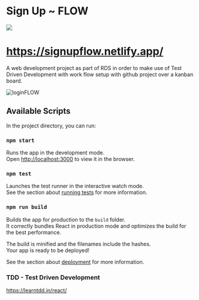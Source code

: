 # Sign Up ~ FLOW

![](https://github.com/iRahulP/signUp__Flow/workflows/continuous%20integration/badge.svg)

# https://signupflow.netlify.app/

A web development project as part of RDS in order to make use of Test Driven Development with work flow setup with github project over a kanban board. 

![loginFLOW](https://user-images.githubusercontent.com/26308074/125559283-bd604ba4-0f56-46fd-ac1c-209bd695ffb0.png)


## Available Scripts

In the project directory, you can run:

### `npm start`

Runs the app in the development mode.\
Open [http://localhost:3000](http://localhost:3000) to view it in the browser.

### `npm test`

Launches the test runner in the interactive watch mode.\
See the section about [running tests](https://facebook.github.io/create-react-app/docs/running-tests) for more information.

### `npm run build`

Builds the app for production to the `build` folder.\
It correctly bundles React in production mode and optimizes the build for the best performance.

The build is minified and the filenames include the hashes.\
Your app is ready to be deployed!

See the section about [deployment](https://facebook.github.io/create-react-app/docs/deployment) for more information.

### TDD - Test Driven Development
https://learntdd.in/react/
